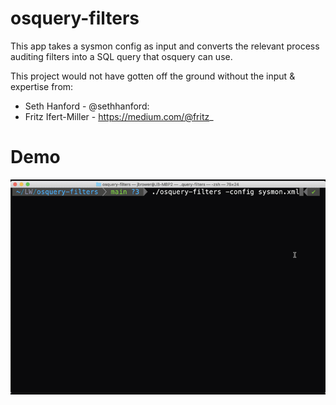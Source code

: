 # osquery-filters

This app takes a sysmon config as input and converts the relevant process auditing filters into a SQL query that osquery can use.

This project would not have gotten off the ground without the input & expertise from:
- Seth Hanford - @sethhanford: 
- Fritz Ifert-Miller - https://medium.com/@fritz_


# Demo

![](demo.gif)
